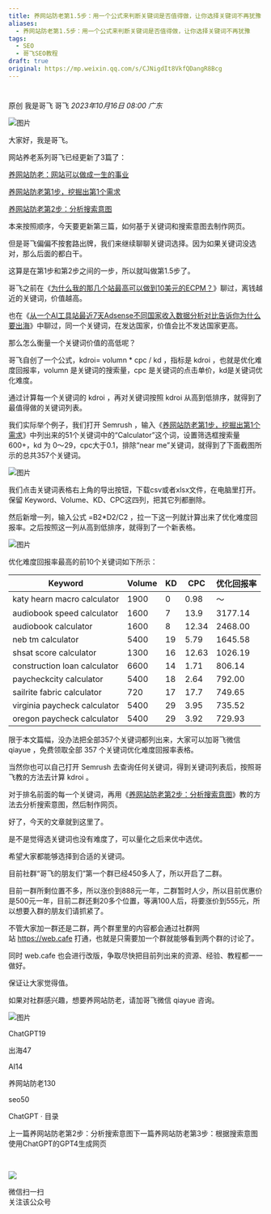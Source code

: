 ```yaml
---
title: 养网站防老第1.5步：用一个公式来判断关键词是否值得做，让你选择关键词不再犹豫
aliases:
  - 养网站防老第1.5步：用一个公式来判断关键词是否值得做，让你选择关键词不再犹豫
tags:
  - SEO
  - 哥飞SEO教程
draft: true
original: https://mp.weixin.qq.com/s/CJNigdIt8VkfQDangR8Bcg
---
```

# 

原创 我是哥飞 哥飞 _2023年10月16日 08:00_ _广东_

![图片](https://mmbiz.qpic.cn/sz_mmbiz_jpg/LBrX00GQeictQ0YdNkyccTa0mlKaG7m07c9jmTNZGvIbreUKfsBGLDoVduAr9cWzDIHPTzU192sbFCMuhfI9vDw/640?wx_fmt=jpeg&tp=webp&wxfrom=5&wx_lazy=1&wx_co=1)

大家好，我是哥飞。  

网站养老系列哥飞已经更新了3篇了：  

[养网站防老：网站可以做成一生的事业](http://mp.weixin.qq.com/s?__biz=MjM5OTIzMzYyMA==&mid=2650080601&idx=1&sn=676b0fff888c93fd63b283e87a3c75d2&chksm=bf3f34628848bd74e4a6ebac72806e89be8bbc9440196edf14cf4f08837f3a81970070a21da2&scene=21#wechat_redirect)  

[养网站防老第1步，挖掘出第1个需求](http://mp.weixin.qq.com/s?__biz=MjM5OTIzMzYyMA==&mid=2650080669&idx=1&sn=baf814d85976df09a85c44d9a45a943b&chksm=bf3f34a68848bdb065889163a3b58f10566b937769d679fa50b25768351d55ea4ef24271cae4&scene=21#wechat_redirect)  

[养网站防老第2步：分析搜索意图](http://mp.weixin.qq.com/s?__biz=MjM5OTIzMzYyMA==&mid=2650080680&idx=1&sn=4ee04f6579aaa40acefb96318310cbcc&chksm=bf3f34938848bd850bcd811892f9b71c7a51512f9d010ab7aae46487eb045559ac55e9bd70ed&scene=21#wechat_redirect)

本来按照顺序，今天要更新第三篇，如何基于关键词和搜索意图去制作网页。

但是哥飞偏偏不按套路出牌，我们来继续聊聊关键词选择。因为如果关键词没选对，那么后面的都白干。

这算是在第1步和第2步之间的一步，所以就叫做第1.5步了。

哥飞之前在《[为什么我的那几个站最高可以做到10美元的ECPM？](http://mp.weixin.qq.com/s?__biz=MjM5OTIzMzYyMA==&mid=2650079425&idx=1&sn=aa2bd542f22f33c7b0ae325b1bb5ac49&chksm=bf3f31fa8848b8ec4633cb305c0f73891438b85d333893b86ba570aaf2f478999c208614158b&scene=21#wechat_redirect)》聊过，离钱越近的关键词，价值越高。  

也在《[从一个AI工具站最近7天Adsense不同国家收入数据分析对比告诉你为什么要出海](http://mp.weixin.qq.com/s?__biz=MjM5OTIzMzYyMA==&mid=2650079931&idx=1&sn=bc2c752d80fb9d69e71b04d2301d728a&chksm=bf3f33808848ba96609a7f3b5487a7163ffd050c72f4401b44fe4d2de960ddb2461d210a7bad&scene=21#wechat_redirect)》中聊过，同一个关键词，在发达国家，价值会比不发达国家更高。  

那么怎么衡量一个关键词价值的高低呢？  

哥飞自创了一个公式，kdroi= volumn * cpc / kd ，指标是 kdroi ，也就是优化难度回报率，volumn 是关键词的搜索量，cpc 是关键词的点击单价，kd是关键词优化难度。

通过计算每一个关键词的 kdroi ，再对关键词按照 kdroi 从高到低排序，就得到了最值得做的关键词列表。  

我们实际举个例子，我们打开 Semrush ，输入《[养网站防老第1步，挖掘出第1个需求](http://mp.weixin.qq.com/s?__biz=MjM5OTIzMzYyMA==&mid=2650080669&idx=1&sn=baf814d85976df09a85c44d9a45a943b&chksm=bf3f34a68848bdb065889163a3b58f10566b937769d679fa50b25768351d55ea4ef24271cae4&scene=21#wechat_redirect)》中列出来的51个关键词中的“Calculator”这个词，设置筛选框搜索量600+，kd 为 0～29，cpc大于0.1，排除“near me”关键词，就得到了下面截图所示的总共357个关键词。  

![图片](https://mmbiz.qpic.cn/sz_mmbiz_png/LBrX00GQeictQ0YdNkyccTa0mlKaG7m07TicKGtTA75F0tAe9IbmpGDEUes8u16EiaZC2HrWPr6AgruHcIpiaNULNQ/640?wx_fmt=png&tp=webp&wxfrom=5&wx_lazy=1&wx_co=1)

我们点击关键词表格右上角的导出按钮，下载csv或者xlsx文件，在电脑里打开。保留 Keyword、Volume、KD、CPC这四列，把其它列都删除。  

然后新增一列，输入公式 =B2*D2/C2 ，拉一下这一列就计算出来了优化难度回报率。之后按照这一列从高到低排序，就得到了一个新表格。  

![图片](https://mmbiz.qpic.cn/sz_mmbiz_png/LBrX00GQeictQ0YdNkyccTa0mlKaG7m073jCWS9Xia7SuxW5gQiao9HUk7Kjzndia5NYrKyPWm3EalZqgPgrpWib3CA/640?wx_fmt=png&tp=webp&wxfrom=5&wx_lazy=1&wx_co=1)

优化难度回报率最高的前10个关键词如下所示：

|Keyword|Volume|KD|CPC|优化回报率|
|---|---|---|---|---|
|katy hearn macro calculator|1900|0|0.98|～|
|audiobook speed calculator|1600|7|13.9|3177.14|
|audiobook calculator|1600|8|12.34|2468.00|
|neb tm calculator|5400|19|5.79|1645.58|
|shsat score calculator|1300|16|12.63|1026.19|
|construction loan calculator|6600|14|1.71|806.14|
|paycheckcity calculator|5400|18|2.64|792.00|
|sailrite fabric calculator|720|17|17.7|749.65|
|virginia paycheck calculator|5400|29|3.95|735.52|
|oregon paycheck calculator|5400|29|3.92|729.93|

限于本文篇幅，没办法把全部357个关键词都列出来，大家可以加哥飞微信 qiayue ，免费领取全部 357 个关键词优化难度回报率表格。  

当然你也可以自己打开 Semrush 去查询任何关键词，得到关键词列表后，按照哥飞教的方法去计算 kdroi 。

对于排名前面的每一个关键词，再用《[养网站防老第2步：分析搜索意图](http://mp.weixin.qq.com/s?__biz=MjM5OTIzMzYyMA==&mid=2650080680&idx=1&sn=4ee04f6579aaa40acefb96318310cbcc&chksm=bf3f34938848bd850bcd811892f9b71c7a51512f9d010ab7aae46487eb045559ac55e9bd70ed&scene=21#wechat_redirect)》教的方法去分析搜索意图，然后制作网页。  

好了，今天的文章就到这里了。  

是不是觉得选关键词也没有难度了，可以量化之后来优中选优。

希望大家都能够选择到合适的关键词。  

目前社群“哥飞的朋友们”第一个群已经450多人了，所以开启了二群。

目前一群所剩位置不多，所以涨价到888元一年，二群暂时人少，所以目前优惠价是500元一年，目前二群还剩20多个位置，等满100人后，将要涨价到555元，所以想要入群的朋友们请抓紧了。

不管大家加一群还是二群，两个群里里的内容都会通过社群网站 https://web.cafe 打通，也就是只需要加一个群就能够看到两个群的讨论了。

同时 web.cafe 也会进行改版，争取尽快把目前列出来的资源、经验、教程都一一做好。

保证让大家觉得值。

如果对社群感兴趣，想要养网站防老，请加哥飞微信 qiayue 咨询。

![图片](https://mmbiz.qpic.cn/sz_mmbiz_png/LBrX00GQeicsG8Pro6O9Hu75bIIiafZVPs3qlYeaNNJ1BpqNplEGgibL5m1bcq8a1N1rzoI5lia8aJjtHfgiaAADJJQ/640?wx_fmt=png&wxfrom=5&wx_lazy=1&wx_co=1&tp=webp)

ChatGPT19

出海47

AI14

养网站防老130

seo50

ChatGPT · 目录

上一篇养网站防老第2步：分析搜索意图下一篇养网站防老第3步：根据搜索意图使用ChatGPT的GPT4生成网页

​

![](https://mp.weixin.qq.com/mp/qrcode?scene=10000004&size=102&__biz=MjM5OTIzMzYyMA==&mid=2650080690&idx=1&sn=b6b8b6fbcbc1a57e476d61e574f5c1a1&send_time=)

微信扫一扫  
关注该公众号